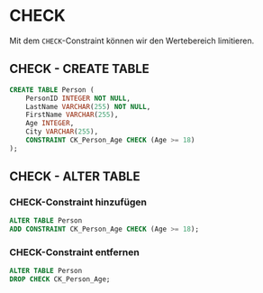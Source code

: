 # CHECK

Mit dem `CHECK`-Constraint können wir den Wertebereich limitieren.

## CHECK - CREATE TABLE

````SQL
CREATE TABLE Person (
    PersonID INTEGER NOT NULL,
    LastName VARCHAR(255) NOT NULL,
    FirstName VARCHAR(255),
    Age INTEGER,
    City VARCHAR(255),
    CONSTRAINT CK_Person_Age CHECK (Age >= 18)
); 
````

## CHECK - ALTER TABLE

### CHECK-Constraint hinzufügen

````SQL
ALTER TABLE Person
ADD CONSTRAINT CK_Person_Age CHECK (Age >= 18); 
````

### CHECK-Constraint entfernen

````SQL
ALTER TABLE Person
DROP CHECK CK_Person_Age; 
````

